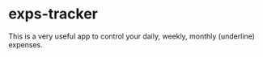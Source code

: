 # exps-tracker
This is a very useful app to control your daily, weekly, monthly (underline) expenses. 
